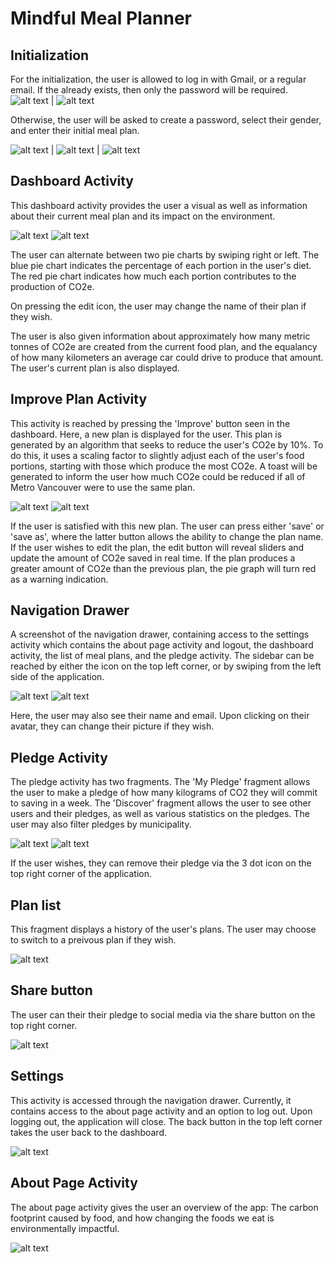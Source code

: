 # Mindful Meal Planner 

## Initialization
For the initialization, the user is allowed to log in with Gmail, or a regular email. If the already exists, then only the password will be required. 
![alt text](ReadmePic/Register.PNG) | ![alt text](ReadmePic/signInExisting.PNG)


Otherwise, the user will be asked to create a password, select their gender, and enter their initial meal plan.


![alt text](ReadmePic/Greetings.PNG) | ![alt text](ReadmePic/selectGender.PNG) | ![alt text](ReadmePic/updateMealPlan.PNG)

## Dashboard Activity
This dashboard activity provides the user a visual as well as information about their current meal plan and its impact on the environment.

![alt text](ReadmePic/dashboardPie1.PNG) ![alt text](ReadmePic/dashboardPie2.PNG)


The user can alternate between two pie charts by swiping right or left. The blue pie chart indicates the percentage of each portion in the user's diet. The red pie chart indicates how much each portion contributes to the production of CO2e.


On pressing the edit icon, the user may change the name of their plan if they wish.





 
The user is also given information about approximately how many metric tonnes of CO2e are created from the current food plan, and the equalancy of how many kilometers an average car could drive to produce that amount.
The user's current plan is also displayed. 

## Improve Plan Activity
This activity is reached by pressing the 'Improve' button seen in the dashboard. Here, a new plan is displayed for the user. This plan is generated by an algorithm that seeks to reduce the user's CO2e by 10%. To do this, it uses a scaling factor to slightly adjust each of the user's food portions, starting with those which produce the most CO2e.
A toast will be generated to inform the user how much CO2e could be reduced if all of Metro Vancouver were to use the same plan.

![alt text](ReadmePic/improveActivity.PNG) ![alt text](ReadmePic/editImprove.PNG)

If the user is satisfied with this new plan. The user can press either 'save' or 'save as', where the latter button allows the ability to change the plan name.
If the user wishes to edit the plan, the edit button will reveal sliders and update the amount of CO2e saved in real time. If the plan produces a greater amount of CO2e than the previous plan, the pie graph will turn red as a warning indication.



## Navigation Drawer
A screenshot of the navigation drawer, containing access to the settings activity which contains the about page activity and logout, the dashboard activity, the list of meal plans, and the pledge activity. The sidebar can be reached by either the icon on the top left corner, or by swiping from the left side of the application.

![alt text](ReadmePic/drawer.PNG) ![alt text](ReadmePic/changeIcon.PNG)

Here, the user may also see their name and email. Upon clicking on their avatar, they can change their picture if they wish.

## Pledge Activity
The pledge activity has two fragments. The 'My Pledge' fragment allows the user to make a pledge of how many kilograms of CO2 they will commit to saving in a week. The 'Discover' fragment allows the user to see other users and their pledges, as well as various statistics on the pledges. The user may also filter pledges by municipality.

![alt text](ReadmePic/myPledge.PNG) ![alt text](ReadmePic/discover.PNG)

If the user wishes, they can remove their pledge via the 3 dot icon on the top right corner of the application.

## Plan list
This fragment displays a history of the user's plans. The user may choose to switch to a preivous plan if they wish.

![alt text](ReadmePic/PlanList.PNG)

## Share button
The user can their their pledge to social media via the share button on the top right corner.

![alt text](ReadmePic/share2.png)


## Settings 
This activity is accessed through the navigation drawer. Currently, it contains access to the about page activity and an option to log out. Upon logging out, the application will close. The back button in the top left corner takes the user back to the dashboard.

![alt text](ReadmePic/settings.PNG)



## About Page Activity
The about page activity gives the user an overview of the app: The carbon footprint caused by food, and how changing the foods we eat is environmentally impactful.


![alt text](ReadmePic/aboutActivity.PNG)


